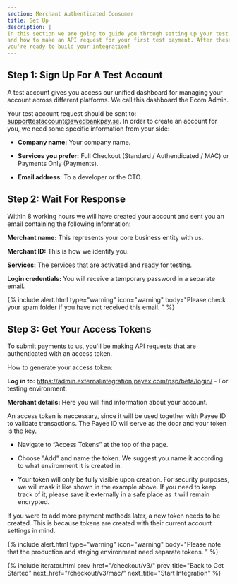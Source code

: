 ```yaml
---
section: Merchant Authenticated Consumer
title: Set Up
description: |
In this section we are going to guide you through setting up your test account
and how to make an API request for your first test payment. After these steps,
you're ready to build your integration!
---
```


## Step 1: Sign Up For A Test Account

A test account gives you access our unified dashboard for managing your
account across different platforms. We call this dashboard the Ecom Admin.

Your test account request should be sent to: supporttestaccount@swedbankpay.se.
In order to create an account for you, we need some specific information
from your side:

*   **Company name:** Your company name.

*   **Services you prefer:** Full Checkout (Standard / Authendicated / MAC) or
  Payments Only (Payments).

*   **Email address:** To a developer or the CTO.

## Step 2: Wait For Response

Within 8 working hours we will have created your account and sent you an email
containing the following information:

**Merchant name:** This represents your core business entity with us.

**Merchant ID:** This is how we identify you.

**Services:** The services that are activated and ready for testing.

**Login credentials:** You will receive a temporary password in a separate
email.

{% include alert.html type="warning" icon="warning" body="Please
check your spam folder if you have not received this email. " %}

## Step 3: Get Your Access Tokens

To submit payments to us, you'll be making API requests that are authenticated
with an access token.

How to generate your access token:

**Log in to:** https://admin.externalintegration.payex.com/psp/beta/login/ - For
testing environment.

**Merchant details:** Here you will find information about your
account.

An access token is neccessary, since it will be used together with Payee ID to
validate transactions. The Payee ID will serve as the door and your token is the
key.

*   Navigate to “Access Tokens” at the top of the page.

*   Choose "Add" and name the token. We suggest you name it according to what
  environment it is created in.

*   Your token will only be fully visible upon creation. For security purposes, we
will mask it like shown in the example above. If you need to keep track of it,
please save it externally in a safe place as it will remain encrypted.

If you were to add more payment methods later, a new token needs to be created.
This is because tokens are created with their current account settings in mind.

{% include alert.html type="warning" icon="warning" body="Please note that the
production and staging environment need separate tokens. " %}

{% include iterator.html prev_href="/checkout/v3/"
                         prev_title="Back to Get Started"
                         next_href="/checkout/v3/mac/"
                         next_title="Start Integration" %}
